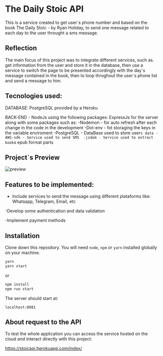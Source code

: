 # The Daily Stoic API

This is a service created to get user`s phone number and based on the book The Daily Stoic - by Ryan Holiday, to send one message related to each day to the user throught a sms message.


## Reflection

The main focus of this project was to integrate different services, such as. get information from the user and store it in the database, then use a service to switch the page to be presented accordingly with the day\`s message contained in the book, then to loop throghout the user`s phone list and send a message to him.

## Tecnologies used:

DATABASE: PostgreSQL provided by a Heroku

BACK-END - NodeJs using the following packages:
ExpressJs for the server along with some packages such as:
-Nodemon - for auto refresh after each change in the code in the development
-Dot-env - fot storaging the keys in the variable enviroment 
-PostgreSQL - DataBase used to store user`s data
-AWS-sdk - Service used to send SMS 
-jsdom - Service used to extract book`s epub format parts

## Project`s Preview

![preview](https://user-images.githubusercontent.com/70711596/182280099-3288d542-a56a-4b16-b201-ecff4924dc49.gif)

## Features to be implemented:

- Include services to send the message using different plataforms like:
Whatsapp, Telegram, Email, etc

-Develop some authentication and data validation

-Implement payment methods


## Installation

Clone down this repository. You will need `node`, `npm` or `yarn` installed globally on your machine.

```bash
yarn
yarn start
```

or

```bash
npm install
npm run start
```

The server should start at:

`localhost:8081` 

## About request to the API

To test the whole application you can access the service hosted on the cloud and interact directly with this project:

https://stoicapi.herokuapp.com/index/